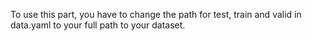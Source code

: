 To use this part, you have to change the path for test, train and valid in data.yaml to your full path to your dataset.